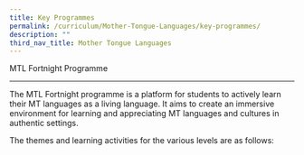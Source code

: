 ```yaml
---
title: Key Programmes
permalink: /curriculum/Mother-Tongue-Languages/key-programmes/
description: ""
third_nav_title: Mother Tongue Languages
---
```

MTL Fortnight Programme  
  

-----------------------------

The MTL Fortnight programme is a platform for students to actively learn their MT languages as a living language. It aims to create an immersive environment for learning and appreciating MT languages and cultures in authentic settings.  
  
The themes and learning activities for the various levels are as follows:
